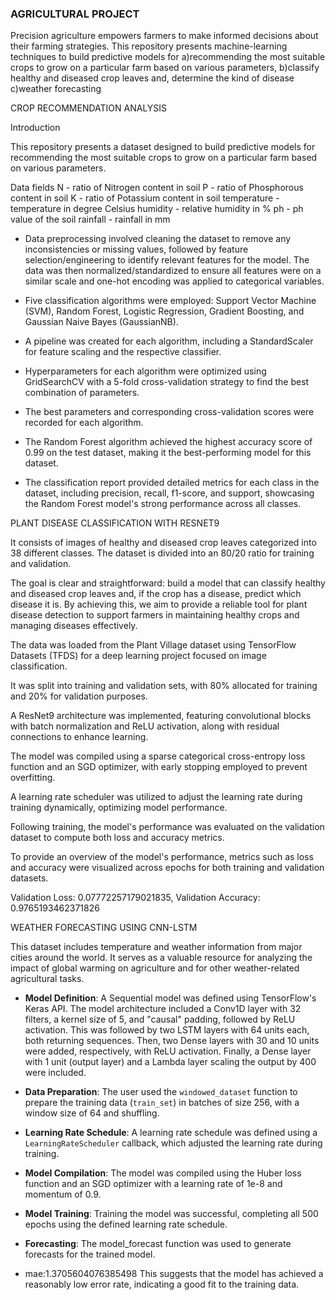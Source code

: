 ### AGRICULTURAL PROJECT

Precision agriculture empowers farmers to make informed decisions about their farming strategies. This repository presents machine-learning techniques to build predictive models for 
 a)recommending the most suitable crops to grow on a particular farm based on various parameters,
 b)classify healthy and diseased crop leaves and, determine the kind of disease
 c)weather forecasting


 CROP RECOMMENDATION ANALYSIS

 Introduction

 This repository presents a dataset designed to build predictive models for recommending the most suitable crops to grow on a particular farm based on various parameters.

Data fields
N - ratio of Nitrogen content in soil
P - ratio of Phosphorous content in soil
K - ratio of Potassium content in soil
temperature - temperature in degree Celsius
humidity - relative humidity in %
ph - ph value of the soil
rainfall - rainfall in mm

- Data preprocessing involved cleaning the dataset to remove any inconsistencies or missing values, followed by feature selection/engineering to identify relevant features for the model. The data was then normalized/standardized to ensure all features were on a similar scale and one-hot encoding was applied to categorical variables.
  
- Five classification algorithms were employed: Support Vector Machine (SVM), Random Forest, Logistic Regression, Gradient Boosting, and Gaussian Naive Bayes (GaussianNB).
  
- A pipeline was created for each algorithm, including a StandardScaler for feature scaling and the respective classifier.
  
- Hyperparameters for each algorithm were optimized using GridSearchCV with a 5-fold cross-validation strategy to find the best combination of parameters.
  
- The best parameters and corresponding cross-validation scores were recorded for each algorithm.
  
- The Random Forest algorithm achieved the highest accuracy score of 0.99 on the test dataset, making it the best-performing model for this dataset.
  
- The classification report provided detailed metrics for each class in the dataset, including precision, recall, f1-score, and support, showcasing the Random Forest model's strong performance across all classes.
 

PLANT DISEASE CLASSIFICATION WITH RESNET9

It consists of  images of healthy and diseased crop leaves categorized into 38 different classes. The dataset is divided into an 80/20 ratio for training and validation.

The goal is clear and straightforward: build a model that can classify healthy and diseased crop leaves and, if the crop has a disease, predict which disease it is. By achieving this, we aim to provide a reliable tool for plant disease detection to support farmers in maintaining healthy crops and managing diseases effectively.

The data was loaded from the Plant Village dataset using TensorFlow Datasets (TFDS) for a deep learning project focused on image classification.

It was split into training and validation sets, with 80% allocated for training and 20% for validation purposes.

A ResNet9 architecture was implemented, featuring convolutional blocks with batch normalization and ReLU activation, along with residual connections to enhance learning.

The model was compiled using a sparse categorical cross-entropy loss function and an SGD optimizer, with early stopping employed to prevent overfitting.

A learning rate scheduler was utilized to adjust the learning rate during training dynamically, optimizing model performance.

Following training, the model's performance was evaluated on the validation dataset to compute both loss and accuracy metrics.

To provide an overview of the model's performance, metrics such as loss and accuracy were visualized across epochs for both training and validation datasets.

Validation Loss: 0.07772257179021835, Validation Accuracy: 0.9765193462371826


WEATHER FORECASTING USING CNN-LSTM

This dataset includes temperature and weather information from major cities around the world. It serves as a valuable resource for analyzing the impact of global warming on agriculture and for other weather-related agricultural tasks.

- **Model Definition**: A Sequential model was defined using TensorFlow's Keras API. The model architecture included a Conv1D layer with 32 filters, a kernel size of 5, and "causal" padding, followed by ReLU activation. This was followed by two LSTM layers with 64 units each, both returning sequences. Then, two Dense layers with 30 and 10 units were added, respectively, with ReLU activation. Finally, a Dense layer with 1 unit (output layer) and a Lambda layer scaling the output by 400 were included.

- **Data Preparation**: The user used the `windowed_dataset` function to prepare the training data (`train_set`) in batches of size 256, with a window size of 64 and shuffling.

- **Learning Rate Schedule**: A learning rate schedule was defined using a `LearningRateScheduler` callback, which adjusted the learning rate during training.

- **Model Compilation**: The model was compiled using the Huber loss function and an SGD optimizer with a learning rate of 1e-8 and momentum of 0.9.

- **Model Training**: Training the model was successful, completing all 500 epochs using the defined learning rate schedule.

- **Forecasting**: The model_forecast function was used to generate forecasts for the trained model.
- mae:1.3705604076385498  This suggests that the model has achieved a reasonably low error rate, indicating a good fit to the training data.
